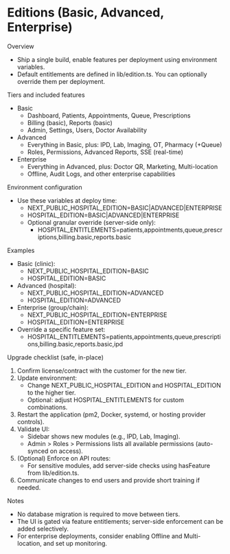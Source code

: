 # Editions (Basic, Advanced, Enterprise)

Overview
- Ship a single build, enable features per deployment using environment variables.
- Default entitlements are defined in lib/edition.ts. You can optionally override them per deployment.

Tiers and included features
- Basic
  - Dashboard, Patients, Appointments, Queue, Prescriptions
  - Billing (basic), Reports (basic)
  - Admin, Settings, Users, Doctor Availability
- Advanced
  - Everything in Basic, plus: IPD, Lab, Imaging, OT, Pharmacy (+Queue)
  - Roles, Permissions, Advanced Reports, SSE (real-time)
- Enterprise
  - Everything in Advanced, plus: Doctor QR, Marketing, Multi-location
  - Offline, Audit Logs, and other enterprise capabilities

Environment configuration
- Use these variables at deploy time:
  - NEXT_PUBLIC_HOSPITAL_EDITION=BASIC|ADVANCED|ENTERPRISE
  - HOSPITAL_EDITION=BASIC|ADVANCED|ENTERPRISE
  - Optional granular override (server-side only):
    - HOSPITAL_ENTITLEMENTS=patients,appointments,queue,prescriptions,billing.basic,reports.basic

Examples
- Basic (clinic):
  - NEXT_PUBLIC_HOSPITAL_EDITION=BASIC
  - HOSPITAL_EDITION=BASIC
- Advanced (hospital):
  - NEXT_PUBLIC_HOSPITAL_EDITION=ADVANCED
  - HOSPITAL_EDITION=ADVANCED
- Enterprise (group/chain):
  - NEXT_PUBLIC_HOSPITAL_EDITION=ENTERPRISE
  - HOSPITAL_EDITION=ENTERPRISE
- Override a specific feature set:
  - HOSPITAL_ENTITLEMENTS=patients,appointments,queue,prescriptions,billing.basic,reports.basic,ipd

Upgrade checklist (safe, in-place)
1) Confirm license/contract with the customer for the new tier.
2) Update environment:
   - Change NEXT_PUBLIC_HOSPITAL_EDITION and HOSPITAL_EDITION to the higher tier.
   - Optional: adjust HOSPITAL_ENTITLEMENTS for custom combinations.
3) Restart the application (pm2, Docker, systemd, or hosting provider controls).
4) Validate UI:
   - Sidebar shows new modules (e.g., IPD, Lab, Imaging).
   - Admin > Roles > Permissions lists all available permissions (auto-synced on access).
5) (Optional) Enforce on API routes:
   - For sensitive modules, add server-side checks using hasFeature from lib/edition.ts.
6) Communicate changes to end users and provide short training if needed.

Notes
- No database migration is required to move between tiers.
- The UI is gated via feature entitlements; server-side enforcement can be added selectively.
- For enterprise deployments, consider enabling Offline and Multi-location, and set up monitoring.
